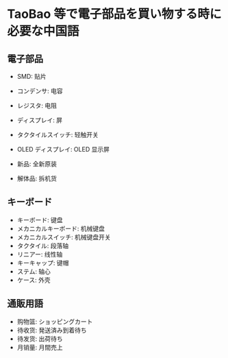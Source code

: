 # TaoBao 等で電子部品を買い物する時に必要な中国語

## 電子部品

- SMD: 贴片
- コンデンサ: 电容
- レジスタ: 电阻
- ディスプレイ: 屏
- タクタイルスイッチ: 轻触开关
- OLED ディスプレイ: OLED 显示屏

- 新品: 全新原装
- 解体品: 拆机货

## キーボード

- キーボード: 键盘
- メカニカルキーボード: 机械键盘
- メカニカルスイッチ: 机械键盘开关
- タクタイル: 段落轴
- リニアー: 线性轴
- キーキャップ: 键帽
- ステム: 轴心
- ケース: 外壳

## 通販用語

- 购物篮: ショッピングカート
- 待收货: 発送済み到着待ち
- 待发货: 出荷待ち
- 月销量: 月間売上
